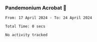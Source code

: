 ### Pandemonium Acrobat 🤸

<!--START_SECTION:waka-->

```all_time
From: 17 April 2024 - To: 24 April 2024

Total Time: 0 secs

No activity tracked
```

<!--END_SECTION:waka-->
